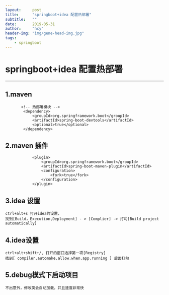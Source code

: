 ```yaml
---
layout:     post
title:      "springboot+idea 配置热部署"
subtitle:   ""
date:       2019-05-31
author:     "hcy"
header-img: "img/gene-head-img.jpg"
tags:
    - springboot
---
```



# springboot+idea 配置热部署

***

## 1.maven

```
       <!-- 热部署模块 -->
        <dependency>
            <groupId>org.springframework.boot</groupId>
            <artifactId>spring-boot-devtools</artifactId>
            <optional>true</optional>
        </dependency>

```


## 2.maven 插件
```
            <plugin>
                <groupId>org.springframework.boot</groupId>
                <artifactId>spring-boot-maven-plugin</artifactId>
                <configuration>
                    <fork>true</fork>
                </configuration>
            </plugin>

```


## 3.idea 设置

	ctrl+alt+s 打开idea的设置，
	找到[Build，Execution,Deployment] - > [Complier] -> 打勾[Build project automatically]

## 4.idea设置
	
	ctrl+alt+shift+/, 打开的窗口选择第一项[Registry]
	找到[ compiler.automake.allow.when.app.running ] 后面打勾


## 5.debug模式下启动项目
	
	不出意外，修改类会自动加载，并且速度非常快